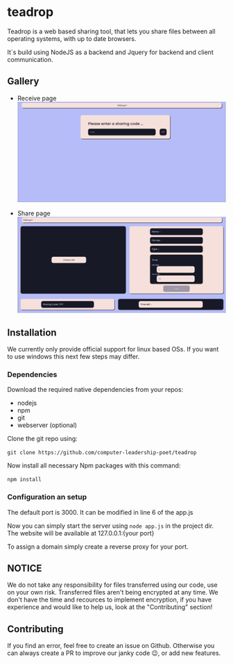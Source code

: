# teadrop

Teadrop is a web based sharing tool, that lets you share files between all operating systems, with up to date browsers.

It`s build using NodeJS as a backend and Jquery for backend and client communication.

## Gallery
* Receive page
![teaddrop_demo_receive.png](./public/assets/teaddrop_demo_receive.png)

* Share page
![teaddrop_demo_share.png](./public/assets/teaddrop_demo_share.png)


## Installation
We currently only provide official support for linux based OSs. If you want to use windows this next few steps may differ.

### Dependencies
Download the required native dependencies from your repos:
* nodejs
* npm
* git
* webserver (optional)

Clone the git repo using:

``git clone https://github.com/computer-leadership-poet/teadrop``

Now install all necessary Npm packages with this command:


``
npm install
``
### Configuration an setup
The default port is 3000. It can be modified in line 6 of the app.js

Now you can simply start the server using ``node app.js`` in the project dir.
The website will be available at 127.0.0.1:{your port}

To assign a domain simply create a reverse proxy for your port.


## NOTICE
We do not take any responsibility for files transferred using our code, use on your own risk.
Transferred files aren't being encrypted at any time. We don't have the time and recources to implement encryption, if you have experience and would like to help us, look at the "Contributing" section!

## Contributing
If you find an error, feel free to create an issue on Github.
Otherwise you can always create a PR to improve our janky code 😉, or add new features.
